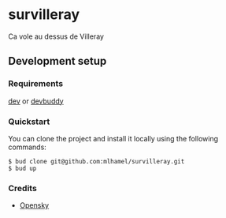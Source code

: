 # survilleray

Ca vole au dessus de Villeray

## Development setup

### Requirements

[dev](https://dev.shopify.io/) or [devbuddy](https://github.com/devbuddy/devbuddy)

### Quickstart

You can clone the project and install it locally using the following commands:

```
$ bud clone git@github.com:mlhamel/survilleray.git
$ bud up
```

### Credits

* [Opensky](https://opensky-network.org/)
